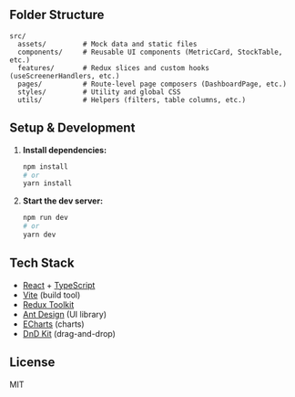 ## Folder Structure

```
src/
  assets/         # Mock data and static files
  components/     # Reusable UI components (MetricCard, StockTable, etc.)
  features/       # Redux slices and custom hooks (useScreenerHandlers, etc.)
  pages/          # Route-level page composers (DashboardPage, etc.)
  styles/         # Utility and global CSS
  utils/          # Helpers (filters, table columns, etc.)
```

## Setup & Development

1. **Install dependencies:**
   ```bash
   npm install
   # or
   yarn install
   ```
2. **Start the dev server:**
   ```bash
   npm run dev
   # or
   yarn dev
   ```

## Tech Stack

- [React](https://react.dev/) + [TypeScript](https://www.typescriptlang.org/)
- [Vite](https://vitejs.dev/) (build tool)
- [Redux Toolkit](https://redux-toolkit.js.org/)
- [Ant Design](https://ant.design/) (UI library)
- [ECharts](https://echarts.apache.org/) (charts)
- [DnD Kit](https://dndkit.com/) (drag-and-drop)

## License

MIT
